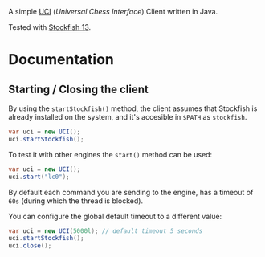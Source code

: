 A simple [UCI](https://en.wikipedia.org/wiki/Universal_Chess_Interface) (*Universal Chess Interface*) Client written in Java.

Tested with [Stockfish 13](https://stockfishchess.org/blog/2021/stockfish-13/).

# Documentation 

## Starting / Closing the client

By using the `startStockfish()` method, the client assumes that Stockfish is already installed on the system, and it's accesible in `$PATH` as `stockfish`.

```java
var uci = new UCI();
uci.startStockfish();
```        

To test it with other engines the `start()` method can be used:

```java
var uci = new UCI();
uci.start("lc0");
```

By default each command you are sending to the engine, has a timeout of `60s` (during which the thread is blocked).

You can configure the global default timeout to a different value:

```java
var uci = new UCI(5000l); // default timeout 5 seconds
uci.startStockfish();
uci.close();
```

